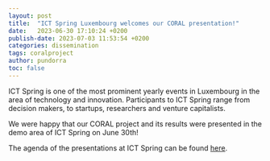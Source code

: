 ```yaml
---
layout: post
title:  "ICT Spring Luxembourg welcomes our CORAL presentation!"
date:   2023-06-30 17:10:24 +0200
publish-date: 2023-07-03 11:53:54 +0200
categories: dissemination
tags: coralproject
author: pundorra
toc: false
---
```


ICT Spring is one of the most prominent yearly events in Luxembourg in the area of technology and innovation. Participants to ICT Spring range from decision makers, to startups, researchers and venture capitalists. 

We were happy that our CORAL project and its results were presented in the demo area of ICT Spring on June 30th!

The agenda of the presentations at ICT Spring can be found [here](https://www.ictspring.com/programme/side-events/luxembourg-house-of-cybersecurity-demo-area-programme/).
